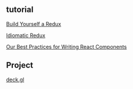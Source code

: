 ## tutorial

[Build Yourself a Redux](https://zapier.com/engineering/how-to-build-redux/?utm_source=javascriptweekly&utm_medium=email)

[Idiomatic Redux](http://blog.isquaredsoftware.com/series/idiomatic-redux/)

[Our Best Practices for Writing React Components](https://engineering.musefind.com/our-best-practices-for-writing-react-components-dec3eb5c3fc8)

## Project
[deck.gl](https://github.com/uber/deck.gl)

